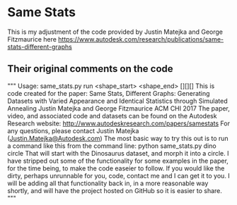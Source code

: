 # Same Stats
This is my adjustment of the code provided by Justin Matejka and George Fitzmaurice here https://www.autodesk.com/research/publications/same-stats-different-graphs

## Their original comments on the code 
"""
Usage:
    same_stats.py run <shape_start> <shape_end> [<iters>][<decimals>][<frames>]
    This is code created for the paper:
    Same Stats, Different Graphs: Generating Datasets with Varied Appearance and Identical Statistics through Simulated Annealing
    Justin Matejka and George Fitzmaurice
    ACM CHI 2017
    The paper, video, and associated code and datasets can be found on the Autodesk Research website: http://www.autodeskresearch.com/papers/samestats
    For any questions, please contact Justin Matejka (Justin.Matejka@Autodesk.com)
    The most basic way to try this out is to run a command like this from the command line:
    python same_stats.py dino circle
    That will start with the Dinosaurus dataset, and morph it into a circle.
    I have stripped out some of the functionality for some examples in the paper, for the time being, to make
    the code easeier to follow. If you would like the dirty, perhaps unrunnable for you, code, contact me and
    I can get it to you. I will be adding all that functionality back in, in a more reasonable way shortly, and
    will have the project hosted on GitHub so it is easier to share.
"""
